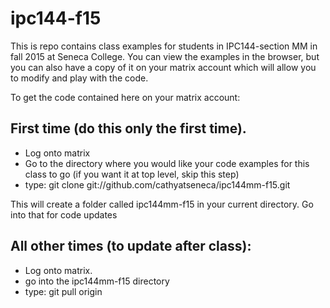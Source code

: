 ipc144-f15
==========

This is repo contains class examples for students in IPC144-section MM in fall 2015 at Seneca College.  You can view the examples in the browser, but you can also have a copy of it on your matrix account which will allow you to modify and play with the code.

To get the code contained here on your matrix account:

First time (do this only the first time).  
----------------------------------------

* Log onto matrix 
* Go to the directory where you would like your code examples for this class to go (if you want it at top level, skip this step)
* type: git clone git://github.com/cathyatseneca/ipc144mm-f15.git

This will create a folder called ipc144mm-f15 in your current directory.  Go into that for code updates

All other times (to update after class):
----------------

* Log onto matrix.
* go into the ipc144mm-f15 directory
* type: git pull origin
